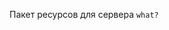 Пакет ресурсов для сервера `what?`
<script src="https://gist.github.com/LambdAurora/1f6a4a99af374ce500f250c6b42e8754.js"></script>
